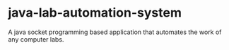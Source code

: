 # java-lab-automation-system
A java socket programming based application that automates the work of any computer labs.
